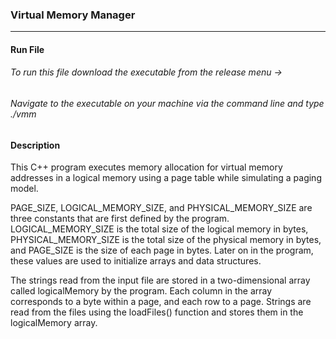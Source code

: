 ### Virtual Memory Manager
<hr />

#### Run File
###### To run this file download the executable from the release menu ->
###### Navigate to the executable on your machine via the command line and type ./vmm
#### Description

This C++ program executes memory allocation for virtual memory addresses in a logical memory using a page table while simulating a paging model.

PAGE_SIZE, LOGICAL_MEMORY_SIZE, and PHYSICAL_MEMORY_SIZE are three constants that are first defined by the program. LOGICAL_MEMORY_SIZE is the total size of the logical memory in bytes, PHYSICAL_MEMORY_SIZE is the total size of the physical memory in bytes, and PAGE_SIZE is the size of each page in bytes. Later on in the program, these values are used to initialize arrays and data structures.

The strings read from the input file are stored in a two-dimensional array called logicalMemory by the program. Each column in the array corresponds to a byte within a page, and each row to a page. Strings are read from the files using the loadFiles() function and stores them in the logicalMemory array.
